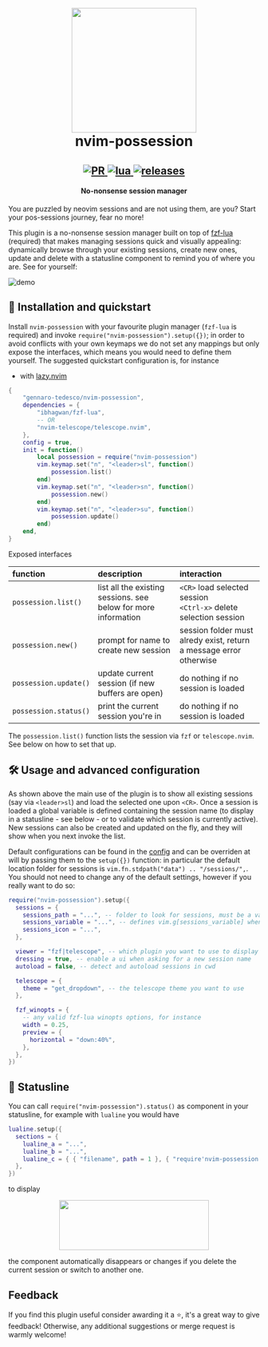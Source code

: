 <h1 align="center">
  <br>
  <img width="250" height="250" src="https://user-images.githubusercontent.com/15387611/212337464-ef0a605f-378b-4a6f-aed2-1b6598b28348.png">
  <br>
  nvim-possession
  <br>
</h1>

<h2 align="center">
  <a href="#" onclick="return false;">
    <img alt="PR" src="https://img.shields.io/badge/PRs-welcome-brightgreen.svg?style=flat"/>
  </a>
  <a href="#" onclick="return false;">
    <img alt="lua" src="https://img.shields.io/badge/lua-%232C2D72.svg?&style=flat&logo=lua&logoColor=white"/>
  </a>
  <a href="https://github.com/gennaro-tedesco/nvim-possession/releases">
    <img alt="releases" src="https://img.shields.io/github/release/gennaro-tedesco/nvim-possession"/>
  </a>
</h2>

<h4 align="center">No-nonsense session manager</h4>

You are puzzled by neovim sessions and are not using them, are you? Start your pos-sessions journey, fear no more!

This plugin is a no-nonsense session manager built on top of [fzf-lua](https://github.com/ibhagwan/fzf-lua) (required) that makes managing sessions quick and visually appealing: dynamically browse through your existing sessions, create new ones, update and delete with a statusline component to remind you of where you are. See for yourself:

![demo](https://user-images.githubusercontent.com/15387611/211946693-7c0a8f00-4ed8-4142-a8aa-a4dc75f42841.gif)

## 🔌 Installation and quickstart

Install `nvim-possession` with your favourite plugin manager (`fzf-lua` is required) and invoke `require("nvim-possession").setup({})`; in order to avoid conflicts with your own keymaps we do not set any mappings but only expose the interfaces, which means you would need to define them yourself. The suggested quickstart configuration is, for instance

- with [lazy.nvim](https://github.com/folke/lazy.nvim)

```lua
{
    "gennaro-tedesco/nvim-possession",
    dependencies = {
        "ibhagwan/fzf-lua",
        -- OR
        "nvim-telescope/telescope.nvim",
    },
    config = true,
    init = function()
        local possession = require("nvim-possession")
        vim.keymap.set("n", "<leader>sl", function()
            possession.list()
        end)
        vim.keymap.set("n", "<leader>sn", function()
            possession.new()
        end)
        vim.keymap.set("n", "<leader>su", function()
            possession.update()
        end)
    end,
}
```

Exposed interfaces

| function                             | description                                                     | interaction                                                         |
| :----------------------------------- | :-------------------------------------------------------------- | :------------------------------------------------------------------ |
| `possession.list()`                  | list all the existing sessions. see below for more information  | `<CR>` load selected session<br>`<Ctrl-x>` delete selection session |
| `possession.new()`                   | prompt for name to create new session                           | session folder must alredy exist, return a message error otherwise  |
| `possession.update()`                | update current session (if new buffers are open)                | do nothing if no session is loaded                                  |
| `possession.status()`                | print the current session you're in                             | do nothing if no session is loaded                                  |

The `possession.list()` function lists the session via `fzf` or `telescope.nvim`. See below on how to set that up.

## 🛠 Usage and advanced configuration

As shown above the main use of the plugin is to show all existing sessions (say via `<leader>sl`) and load the selected one upon `<CR>`. Once a session is loaded a global variable is defined containing the session name (to display in a statusline - see below - or to validate which session is currently active). New sessions can also be created and updated on the fly, and they will show when you next invoke the list.

Default configurations can be found in the [config](https://github.com/gennaro-tedesco/nvim-possession/blob/main/lua/nvim-possession/config.lua) and can be overriden at will by passing them to the `setup({})` function: in particular the default location folder for sessions is `vim.fn.stdpath("data") .. "/sessions/",`. You should not need to change any of the default settings, however if you really want to do so:

```lua
require("nvim-possession").setup({
  sessions = {
    sessions_path = "...", -- folder to look for sessions, must be a valid existing path
    sessions_variable = "...", -- defines vim.g[sessions_variable] when a session is loaded
    sessions_icon = "...",
  },

  viewer = "fzf|telescope", -- which plugin you want to use to display the sessions
  dressing = true, -- enable a ui when asking for a new session name
  autoload = false, -- detect and autoload sessions in cwd

  telescope = {
    theme = "get_dropdown", -- the telescope theme you want to use
  },

  fzf_winopts = {
    -- any valid fzf-lua winopts options, for instance
    width = 0.25,
    preview = {
      horizontal = "down:40%",
    },
  },
})
```

## 🚥 Statusline

You can call `require("nvim-possession").status()` as component in your statusline, for example with `lualine` you would have

```lua
lualine.setup({
  sections = {
    lualine_a = "...",
    lualine_b = "...",
    lualine_c = { { "filename", path = 1 }, { "require'nvim-possession'.status()" } },
  },
})
```

to display

<p align="center">
  <img width="300" height="100" src="https://user-images.githubusercontent.com/15387611/211811964-037c6233-21d6-4ee1-815c-6da068dd3595.png">
</p>

the component automatically disappears or changes if you delete the current session or switch to another one.

## Feedback

If you find this plugin useful consider awarding it a ⭐, it's a great way to give feedback! Otherwise, any additional suggestions or merge request is warmly welcome!